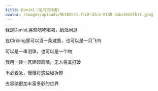 ```yaml
---
title: Daniel（见习带领者）
avatar: /images/uploads/9bf82e11-ffc8-4fce-8f45-34bc65b6fb7f.jpeg
---
```

我是Daniel,喜欢吃吃喝喝，到处闲逛

在Circling里可以当一条咸鱼，也可以是一只飞鸟

可以是一串泪珠，也可以是一个吻



我用一砖一瓦建起高墙，无人将其打破

不必着急，慢慢将这些墙拆卸

去容纳更加丰富多彩的世界